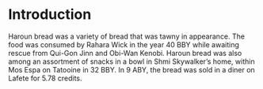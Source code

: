 # Introduction

Haroun bread was a variety of bread that was tawny in appearance.
The food was consumed by Rahara Wick in the year 40 BBY while awaiting rescue from Qui-Gon Jinn and Obi-Wan Kenobi.
Haroun bread was also among an assortment of snacks in a bowl in Shmi Skywalker’s home, within Mos Espa on Tatooine in 32 BBY.
In 9 ABY, the bread was sold in a diner on Lafete for 5.78 credits.
